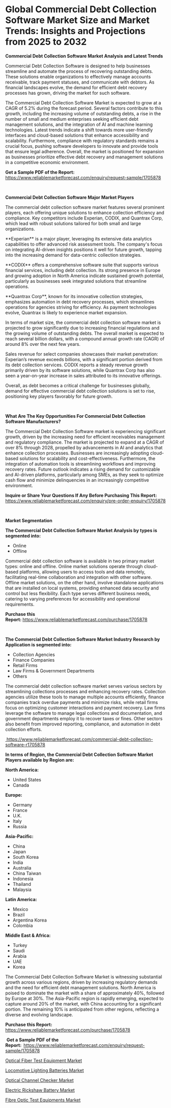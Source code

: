 <p><h1>Global Commercial Debt Collection Software Market Size and Market Trends: Insights and Projections from 2025 to 2032</h1></p><p><strong>Commercial Debt Collection Software Market Analysis and Latest Trends</strong></p>
<p><p>Commercial Debt Collection Software is designed to help businesses streamline and automate the process of recovering outstanding debts. These solutions enable organizations to effectively manage accounts receivable, track payment statuses, and communicate with debtors. As financial landscapes evolve, the demand for efficient debt recovery processes has grown, driving the market for such software.</p><p>The Commercial Debt Collection Software Market is expected to grow at a CAGR of 5.2% during the forecast period. Several factors contribute to this growth, including the increasing volume of outstanding debts, a rise in the number of small and medium enterprises seeking efficient debt management solutions, and the integration of AI and machine learning technologies. Latest trends indicate a shift towards more user-friendly interfaces and cloud-based solutions that enhance accessibility and scalability. Furthermore, compliance with regulatory standards remains a crucial focus, pushing software developers to innovate and provide tools that ensure legal adherence. Overall, the market is positioned for expansion as businesses prioritize effective debt recovery and management solutions in a competitive economic environment.</p></p>
<p><strong>Get a Sample PDF of the Report:&nbsp;</strong> <a href="https://www.reliablemarketforecast.com/enquiry/request-sample/1705878?utm_campaign=1903&utm_medium=2&utm_source=Github&utm_content=ia&utm_term=27032025&utm_id=commercial-debt-collection-software">https://www.reliablemarketforecast.com/enquiry/request-sample/1705878</a></p>
<p>&nbsp;</p>
<p><strong>Commercial Debt Collection Software Major Market Players</strong></p>
<p><p>The commercial debt collection software market features several prominent players, each offering unique solutions to enhance collection efficiency and compliance. Key competitors include Experian, CODIX, and Quantrax Corp, which lead with robust solutions tailored for both small and large organizations.</p><p>**Experian** is a major player, leveraging its extensive data analytics capabilities to offer advanced risk assessment tools. The company's focus on integrating AI-driven insights positions it well for future growth, tapping into the increasing demand for data-centric collection strategies.</p><p>**CODIX** offers a comprehensive software suite that supports various financial services, including debt collection. Its strong presence in Europe and growing adoption in North America indicate sustained growth potential, particularly as businesses seek integrated solutions that streamline operations.</p><p>**Quantrax Corp**, known for its innovative collection strategies, emphasizes automation in debt recovery processes, which streamlines operations for agencies striving for efficiency. As payment technologies evolve, Quantrax is likely to experience market expansion.</p><p>In terms of market size, the commercial debt collection software market is projected to grow significantly due to increasing financial regulations and the growing volume of outstanding debts. The overall market is expected to reach several billion dollars, with a compound annual growth rate (CAGR) of around 8% over the next few years.</p><p>Sales revenue for select companies showcases their market penetration: Experian’s revenue exceeds billions, with a significant portion derived from its debt collection services. CODIX reports a steady revenue growth primarily driven by its software solutions, while Quantrax Corp has also seen a year-on-year increase in sales attributed to its innovative offerings.</p><p>Overall, as debt becomes a critical challenge for businesses globally, demand for effective commercial debt collection solutions is set to rise, positioning key players favorably for future growth.</p></p>
<p>&nbsp;</p>
<p><strong>What Are The Key Opportunities For Commercial Debt Collection Software Manufacturers?</strong></p>
<p><p>The Commercial Debt Collection Software market is experiencing significant growth, driven by the increasing need for efficient receivables management and regulatory compliance. The market is projected to expand at a CAGR of over 8% through 2028, propelled by advancements in AI and analytics that enhance collection processes. Businesses are increasingly adopting cloud-based solutions for scalability and cost-effectiveness. Furthermore, the integration of automation tools is streamlining workflows and improving recovery rates. Future outlook indicates a rising demand for customizable and AI-driven platforms, particularly among SMEs, as they seek to optimize cash flow and minimize delinquencies in an increasingly competitive environment.</p></p>
<p><strong>Inquire or Share Your Questions If Any Before Purchasing This Report:</strong> <a href="https://www.reliablemarketforecast.com/enquiry/pre-order-enquiry/1705878?utm_campaign=1903&utm_medium=2&utm_source=Github&utm_content=ia&utm_term=27032025&utm_id=commercial-debt-collection-software">https://www.reliablemarketforecast.com/enquiry/pre-order-enquiry/1705878</a></p>
<p>&nbsp;</p>
<p><strong>Market Segmentation</strong></p>
<p><strong>The Commercial Debt Collection Software Market Analysis by types is segmented into:</strong></p>
<p><ul><li>Online</li><li>Offline</li></ul></p>
<p><p>Commercial debt collection software is available in two primary market types: online and offline. Online market solutions operate through cloud-based platforms, allowing users to access tools and data remotely, facilitating real-time collaboration and integration with other software. Offline market solutions, on the other hand, involve standalone applications that are installed on local systems, providing enhanced data security and control but less flexibility. Each type serves different business needs, catering to varying preferences for accessibility and operational requirements.</p></p>
<p><strong>Purchase this Report:&nbsp;</strong><a href="https://www.reliablemarketforecast.com/purchase/1705878?utm_campaign=1903&utm_medium=2&utm_source=Github&utm_content=ia&utm_term=27032025&utm_id=commercial-debt-collection-software">https://www.reliablemarketforecast.com/purchase/1705878</a></p>
<p>&nbsp;</p>
<p><strong>The Commercial Debt Collection Software Market Industry Research by Application is segmented into:</strong></p>
<p><ul><li>Collection Agencies</li><li>Finance Companies</li><li>Retail Firms</li><li>Law Firms & Government Departments</li><li>Others</li></ul></p>
<p><p>The commercial debt collection software market serves various sectors by streamlining collections processes and enhancing recovery rates. Collection agencies utilize these tools to manage multiple accounts efficiently, finance companies track overdue payments and minimize risks, while retail firms focus on optimizing customer interactions and payment recovery. Law firms leverage the software to manage legal collections and documentation, and government departments employ it to recover taxes or fines. Other sectors also benefit from improved reporting, compliance, and automation in debt collection efforts.</p></p>
<p><a href="https://www.reliablemarketforecast.com/commercial-debt-collection-software-r1705878?utm_campaign=1903&utm_medium=2&utm_source=Github&utm_content=ia&utm_term=27032025&utm_id=commercial-debt-collection-software">&nbsp;https://www.reliablemarketforecast.com/commercial-debt-collection-software-r1705878</a></p>
<p><strong>In terms of Region, the Commercial Debt Collection Software Market Players available by Region are:</strong></p>
<p>
    <p> <strong> North America: </strong>
        <ul>
            <li>United States</li>
            <li>Canada</li>
        </ul>
        </p> 
    <p> <strong> Europe: </strong>
        <ul>
            <li>Germany</li>
            <li>France</li>
            <li>U.K.</li>
            <li>Italy</li>
            <li>Russia</li>
        </ul>
        </p> 
    <p> <strong> Asia-Pacific: </strong>
        <ul>
            <li>China</li>
            <li>Japan</li>
            <li>South Korea</li>
            <li>India</li>
            <li>Australia</li>
            <li>China Taiwan</li>
            <li>Indonesia</li>
            <li>Thailand</li>
            <li>Malaysia</li>
        </ul>
        </p> 
    <p> <strong> Latin America: </strong>
        <ul>
            <li>Mexico</li>
            <li>Brazil</li>
            <li>Argentina Korea</li>
            <li>Colombia</li>
        </ul>
        </p> 
    <p> <strong> Middle East & Africa: </strong>
        <ul>
            <li>Turkey</li>
            <li>Saudi</li>
            <li>Arabia</li>
            <li>UAE</li>
            <li>Korea</li>
        </ul>
    </p>
    </p>
<p><p>The Commercial Debt Collection Software Market is witnessing substantial growth across various regions, driven by increasing regulatory demands and the need for efficient debt management solutions. North America is poised to dominate the market with a share of approximately 40%, followed by Europe at 30%. The Asia-Pacific region is rapidly emerging, expected to capture around 20% of the market, with China accounting for a significant portion. The remaining 10% is anticipated from other regions, reflecting a diverse and evolving landscape.</p></p>
<p><strong>Purchase this Report: </strong><a href="https://www.reliablemarketforecast.com/purchase/1705878?utm_campaign=1903&utm_medium=2&utm_source=Github&utm_content=ia&utm_term=27032025&utm_id=commercial-debt-collection-software">https://www.reliablemarketforecast.com/purchase/1705878</a></p>
<p>&nbsp;<strong>Get a Sample PDF of the Report:&nbsp;&nbsp;</strong><a href="https://www.reliablemarketforecast.com/enquiry/request-sample/1705878?utm_campaign=1903&utm_medium=2&utm_source=Github&utm_content=ia&utm_term=27032025&utm_id=commercial-debt-collection-software">https://www.reliablemarketforecast.com/enquiry/request-sample/1705878</a></p>
<p><strong></strong></p>
<p><p><a href="https://github.com/storcweithzg/Market-Research-Report-List-1/blob/main/optical-fiber-test-equipment-market.md?utm_campaign=1903&utm_medium=2&utm_source=Github&utm_content=ia&utm_term=27032025&utm_id=commercial-debt-collection-software">Optical Fiber Test Equipment Market</a></p><p><a href="https://github.com/shroffuhpa/Market-Research-Report-List-1/blob/main/locomotive-lighting-batteries-market.md?utm_campaign=1903&utm_medium=2&utm_source=Github&utm_content=ia&utm_term=27032025&utm_id=commercial-debt-collection-software">Locomotive Lighting Batteries Market</a></p><p><a href="https://github.com/dafertsuria/Market-Research-Report-List-1/blob/main/optical-channel-checker-market.md?utm_campaign=1903&utm_medium=2&utm_source=Github&utm_content=ia&utm_term=27032025&utm_id=commercial-debt-collection-software">Optical Channel Checker Market</a></p><p><a href="https://github.com/billejuman43/Market-Research-Report-List-1/blob/main/electric-rickshaw-battery-market.md?utm_campaign=1903&utm_medium=2&utm_source=Github&utm_content=ia&utm_term=27032025&utm_id=commercial-debt-collection-software">Electric Rickshaw Battery Market</a></p><p><a href="https://github.com/seibttullyjh/Market-Research-Report-List-1/blob/main/fibre-optic-test-equipments-market.md?utm_campaign=1903&utm_medium=2&utm_source=Github&utm_content=ia&utm_term=27032025&utm_id=commercial-debt-collection-software">Fibre Optic Test Equipments Market</a></p></p>